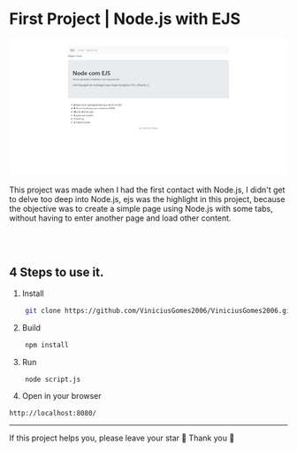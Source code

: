 # First Project | Node.js with EJS

![Preview](.github/preview.png)

<p>
    This project was made when I had the first contact with Node.js, I didn't get to delve too deep into Node.js, ejs was the highlight in this project, because the objective was to create a simple page using Node.js with some tabs, without having to enter another page and load other content.
</p>

<br><br>

## 4 Steps to use it.

1. Install

```sh
    git clone https://github.com/ViniciusGomes2006/ViniciusGomes2006.git
```

2. Build

```sh
    npm install
```

3. Run
```
    node script.js
```

4. Open in your browser
```
http://localhost:8080/
```

---

If this project helps you, please leave your star 🌟 Thank you 💛